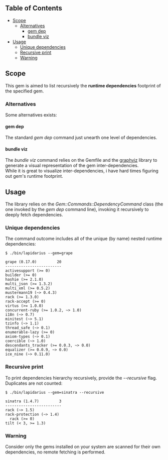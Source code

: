 ## Table of Contents

* [Scope](#scope)
  * [Alternatives](#alternatives)
    * [gem dep](#gem-dep)
    * [bundle viz](#bundle-viz)
* [Usage](#usage)
  * [Unique dependencies](#unique-dependencies)
  * [Recursive print](#recursive-print)
  * [Warning](#warning)

## Scope
This gem is aimed to list recursively the **runtime dependencies** footprint of the specified gem.

### Alternatives
Some alternatives exists: 

#### gem dep
The standard *gem dep* command just unearth one level of dependencies.

#### bundle viz
The *bundle viz* command relies on the Gemfile and the [graphviz](http://www.graphviz.org/) library to generate a visual representation of the gem inter-dependencies.  
While it is great to visualize inter-dependencies, i have hard times figuring out gem's  runtime footprint.

## Usage
The library relies on the *Gem::Commands::DependencyCommand* class (the one invoked by the *gem dep* command line), invoking it recursively to deeply fetch dependencies.

### Unique dependencies
The command outcome includes all of the unique (by name) nested runtime dependencies:
```
$ ./bin/lapidarius --gem=grape

grape (0.17.0)         20
-------------------------
activesupport (>= 0)
builder (>= 0)
hashie (>= 2.1.0)
multi_json (>= 1.3.2)
multi_xml (>= 0.5.2)
mustermann19 (~> 0.4.3)
rack (>= 1.3.0)
rack-accept (>= 0)
virtus (>= 1.0.0)
concurrent-ruby (>= 1.0.2, ~> 1.0)
i18n (~> 0.7)
minitest (~> 5.1)
tzinfo (~> 1.1)
thread_safe (~> 0.1)
enumerable-lazy (>= 0)
axiom-types (~> 0.1)
coercible (~> 1.0)
descendants_tracker (>= 0.0.3, ~> 0.0)
equalizer (>= 0.0.9, ~> 0.0)
ice_nine (~> 0.11.0)

```

### Recursive print
To print dependencies hierarchy recursively, provide the *--recursive* flag. Duplicates are not counted:  
```
$ ./bin/lapidarius --gem=sinatra --recursive

sinatra (1.4.7)         3
-------------------------
rack (~> 1.5)
rack-protection (~> 1.4)
  rack (>= 0)
tilt (< 3, >= 1.3)

```

### Warning
Consider only the gems installed on your system are scanned for their own dependencies, no remote fetching is performed.
